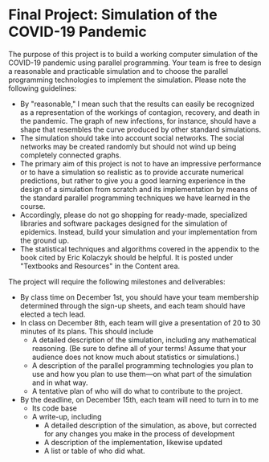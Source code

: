 # Final Project: Simulation of the COVID-19 Pandemic
The purpose of this project is to build a working computer simulation of the COVID-19 pandemic using parallel programming.  Your team is free to design a reasonable and practicable simulation and to choose the parallel programming technologies to implement the simulation.  Please note the following guidelines:

- By "reasonable," I mean such that the results can easily be recognized as a representation of the workings of contagion, recovery, and death in the pandemic.  The graph of new infections, for instance, should have a shape that resembles the curve produced by other standard simulations.
- The simulation should take into account social networks.  The social networks may be created randomly but should not wind up being completely connected graphs.
- The primary aim of this project is not to have an impressive performance or to have a simulation so realistic as to provide accurate numerical predictions, but rather to give you a good learning experience in the design of a simulation from scratch and its implementation by means of the standard parallel programming techniques we have learned in the course.
- Accordingly, please do not go shopping for ready-made, specialized libraries and software packages designed for the simulation of epidemics.  Instead, build your simulation and your implementation from the ground up.
- The statistical techniques and algorithms covered in the appendix to the book cited by Eric Kolaczyk should be helpful.  It is posted under "Textbooks and Resources" in the Content area.


The project will require the following milestones and deliverables:

- By class time on December 1st, you should have your team membership determined through the sign-up sheets, and each team should have elected a tech lead.
- In class on December 8th, each team will give a presentation of 20 to 30 minutes of its plans.  This should include
    - A detailed description of the simulation, including any mathematical reasoning.  (Be sure to define all of your terms!  Assume that your audience does not know much about statistics or simulations.)
    - A description of the parallel programming technologies you plan to use and how you plan to use them—on what part of the simulation and in what way.
    - A tentative plan of who will do what to contribute to the project.
- By the deadline, on December 15th, each team will need to turn in to me
    - Its code base
    - A write-up, including
        -   A detailed description of the simulation, as above, but corrected for any changes you make in the process of development
        - A description of the implementation, likewise updated
        - A list or table of who did what.